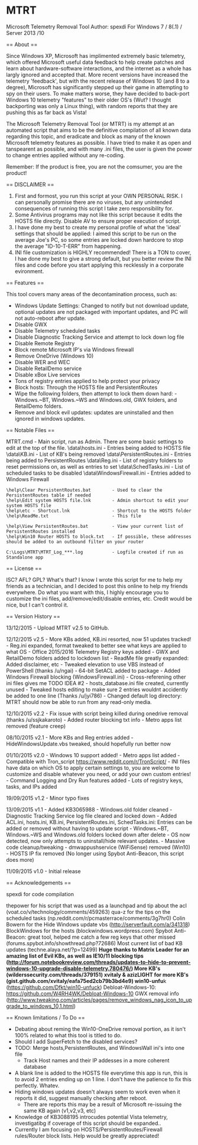 # MTRT
Microsoft Telemetry Removal Tool
Author: spexdi
For Windows 7 / 8(.1) / Server 2013 /10

== About ==

Since Windows XP, Microsoft has implimented extremely basic telemetry, which offered Microsoft useful data feedback to help create patches and learn about hardware-software interactions, and the internet as a whole has largly ignored and accepted that. More recent versions have increased the telemetry 'feedback', but with the recent release of Windows 10 (and 8 to a degree), Microsoft has significantly stepped up their game in attempting to spy on their users. To make matters worse, they have decided to back-port Windows 10 telemetry "features" to their older OS's (Wut? I thought backporting was only a Linux thing), with random reports that they are pushing this as far back as Vista!


The Microsoft Telemetry Removal Tool (or MTRT) is my attempt at an automated script that aims to be the definitive compilation of all known data regarding this topic, and eradicate and block as many of the known Microsoft telemetry features as possible. I have tried to make it as open and tanspearent as possible, and with many .ini files, the user is given the power to change entries applied without any re-coding. 

Remember: If the product is free, you are not the comsumer, you are the product!

== DISCLAIMER ==
 
1) First and formost, you run this script at your OWN PERSONAL RISK. I can personally promise there are no viruses, but any unintended consequences of running this script I take zero responsibility for.
2) Some Antivirus programs may not like this script because it edits the HOSTS file directly. Disable AV to ensure proper execution of script.
3) I have done my best to create my personal profile of what the 'ideal' settings that should be applied: I aimed this script to be run on the average Joe's PC, so some entries are locked down hardcore to stop the average "ID-10-T-ERR" from happening.
4) INI file customization is HIGHLY recommended! There is a TON to cover, I hae done my best to give a strong default, but you better review the INI files and code before you start applying this recklessly in a corporate evironment.

== Features ==

This tool covers many areas of the decontamination process, such as:

   - Windows Update Settings: Changed to notify but not download update, optional updates are not packaged with important updates, and PC will not auto-reboot after update.
   - Disable GWX
   - Disable Telemetry scheduled tasks
   - Disable Diagnostic Tracking Service and attempt to lock down log file
   - Disable Remote Registry
   - Block remote Microsoft IP's via Windows firewall
   - Remove OneDrive (Windows 10)
   - Disable WER and WEC
   - Disable RetailDemo service
   - Disable xBox Live services
   - Tons of registry entries applied to help protect your privacy
   - Block hosts: Through the HOSTS file and PersistentRoutes
   - Wipe the following folders, then attempt to lock them down hard:
	-  Windows.~BT, Windows.~WS and Windows.old, GWX folders, and RetailDemo folders.
   - Remove and block evil updates: updates are uninstalled and then ignored in windows updates.

== Notable Files ==

MTRT.cmd									- Main script, run as Admin. There are some basic settings to edit at the top of the file.
	\data\hosts.ini							- Entries being added to HOSTS file
	\data\KB.ini							- List of KB's being removed
	\data\PersistentRoutes.ini				- Entries being added to PersistentRoutes
	\data\Reg.ini							- List of registry folders to reset permissions on, as well as entries to set
	\data\SchedTasks.ini					- List of scheduled tasks to be disabled
	\data\WindowsFirewall.ini				- Entries added to Windows Firewall

	\help\Clear PersistentRoutes.bat		- Used to clear the PersistentRoutes table if needed
	\help\Edit system HOSTS file.lnk		- Admin shortcut to edit your system HOSTS file
	\help\etc - Shortcut.lnk				- Shortcut to the HOSTS folder
	\help\ReadMe.txt						- This file

	\help\View PersistentRoutes.bat			- View your current list of PersistentRoutes installed
	\help\Win10 Router HOSTS to block.txt	- If possible, these addresses should be added to an outbound filter on your router

	C:\Logs\MTRT\MTRT_Log_***.log			- Logfile created if run as Standalone app

== License ==

ISC? AFL? GPL? What's that? I know I wrote this script for me to help my friends as a technician, and I decided to post this online to help my friends everywhere. Do what you want with this, I highly encourage you to customize the ini files, add/remove/edit/disable entries, etc. Credit would be nice, but I can't control it.

== Version History ==

13/12/2015			- Upload MTRT v2.5 to GitHub. 

12/12/2015	v2.5	- More KBs added, KB.ini resorted, now 51 updates tracked!
					- Reg.ini expanded, format tweaked to better see what keys are applied to what OS
						- Office 2015/2016 Telemetry Registry keys added
					- GWX and RetailDemo folders added to lockdown list
					- ReadMe file greatly expanded: Added disclaimer, etc
					- Tweaked elevation to use VBS instead of PowerShell (thanks /u/ngai)
					- 64-bit SetACL added to package
					- Added Windows Firewall blocking (WindowsFirewall.ini)
						- Cross-referening other ini files gives me TODO IDEA #2
						- hosts_database.ini file created, currently unused
					- Tweaked hosts editing to make sure 2 entries wouldnt accidently be added to one line (Thanks /u/jyi786)
					- Changed default log directory: MTRT should now be able to run from any read-only media.

12/10/2015	v2.2	- Fix issue with script being killed during onedrive removal (thanks /u/ssjkakaroto)
					- Added router blocking txt info
					- Metro apps list removed (feature creep)

08/10/2015  v2.1	- More KBs and Reg entries added
					- HideWindowsUpdate.vbs tweaked, should hopefully run better now 

01/10/2015	v2.0	- Windows 10 support added!
					- Metro apps list added
					- Compatible with Tron_script https://www.reddit.com/r/TronScript/
					- INI files have data on which OS to apply certain settings to, you are welcome to customize and disable whatever you need, or add your own custom entries!
					- Command Logging and Dry Run features added
					- Lots of registry keys, tasks, and IPs added

19/09/2015	v1.2	- Minor typo fixes

13/09/2015	v1.1	- Added KB3065988
					- Windows.old folder cleaned
					- Diagnostic Tracking Service log file cleared and locked down
					- Added ACL.ini, hosts.ini, KB.ini, PersistentRoutes.ini, SchedTasks.ini:
					  Entries can be added or removed without having to update script
					- Windows.~BT, Windows.~WS and Windows.old folders locked down after delete
					- OS now detected, now only attempts to uninstall/hide relevant updates.
					- Massive code cleanup/tweaking
					- dmwappushservice (WiFiSense) removed (Win10)
					- HOSTS IP fix removed (No longer using Spybot Anti-Beacon, this script does more)

11/09/2015	v1.0	- Initial release

== Acknowledgements ==

spexdi for code compilation

thepower for his script that was used as a launchpad and tip about the acl (voat.co/v/technology/comments/459263)
qua-z for the tips on the scheduled tasks (np.reddit.com/r/pcmasterrace/comments/3g7hr0)
Colin Bowern for the Hide Windows update vbs (http://serverfault.com/a/341318)
BlockWindows for the hosts (blockwindows.wordpress.com)
Spybot Anti-Beacon: great tool, helped me catch a few reg keys that other missed (forums.spybot.info/showthread.php?72686)
Most current list of bad KB updates (techne.alaya.net/?p=12499)
**Huge thanks to Matrix Leader for an amazing list of Evil KBs, as well as IE10/11 blocking tips (http://forum.notebookreview.com/threads/updates-to-hide-to-prevent-windows-10-upgrade-disable-telemetry.780476/)
More KB's (wilderssecurity.com/threads/379151)
xvitaly & azizLIGHT for more KB's (gist.github.com/xvitaly/eafa75ed2cb79b3bd4e9)
win10-unfu**k (https://github.com/Dfkt/win10-unfuck)
Debloat-Windows-10: https://github.com/W4RH4WK/Debloat-Windows-10
GWX removal info (http://www.tweaking.com/articles/pages/remove_windows_nag_icon_to_upgrade_to_windows_10,1.html)

== Known limitations / To Do ==

 - Debating about reming the Win10-OneDrive removal portion, as it isn't 100% related to what this tool is titled to do.
 - Should I add SuperFetch to the disabled services?
 - TODO: Merge hosts,PersistentRoutes, and WindowsWall ini's into one file
	- Track Host names and their IP addesses in a more coherent database
 - A blank line is added to the HOSTS file everytime this app is run, this is to avoid 2 entries ending up on 1 line. I don't have the patience to fix this perfectly. Whatev.
 - Hiding windows updates doesn't always seem to work even when it reports it did, suggest manually checking after reboot.
   - There are reports this may be a result of Microsoft re-issuing the same KB again (v1,v2,v3, etc)
 - Knowledge of KB3088195 introcudes potential Vista telemetry, investigatibg if coverage of this script should be expanded..
 - Currently I am focusing on HOSTS/PersistentRoutes/Firewall rules/Router block lists. Help would be greatly appreciated!